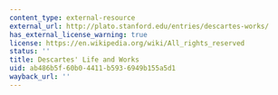 ```yaml
---
content_type: external-resource
external_url: http://plato.stanford.edu/entries/descartes-works/
has_external_license_warning: true
license: https://en.wikipedia.org/wiki/All_rights_reserved
status: ''
title: Descartes' Life and Works
uid: ab486b5f-60b0-4411-b593-6949b155a5d1
wayback_url: ''
---
```


